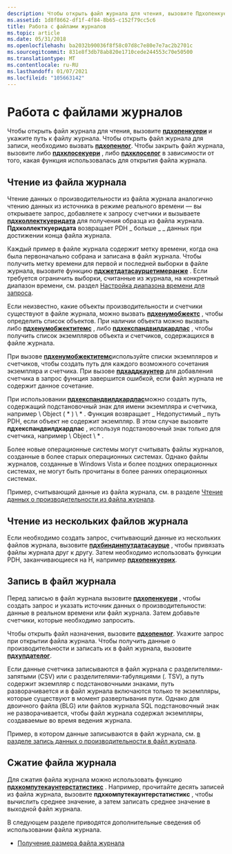 ```yaml
---
description: Чтобы открыть файл журнала для чтения, вызовите Пдхопенкуери и укажите путь к файлу журнала.
ms.assetid: 1d8f8662-df1f-4f84-8b65-c152f79cc5c6
title: Работа с файлами журналов
ms.topic: article
ms.date: 05/31/2018
ms.openlocfilehash: ba2032b90036f8f58c07d8c7e80e7e7ac2b2701c
ms.sourcegitcommit: 831e8f3db78ab820e1710cede244553c70e50500
ms.translationtype: MT
ms.contentlocale: ru-RU
ms.lasthandoff: 01/07/2021
ms.locfileid: "105663142"
---
```

# <a name="working-with-log-files"></a>Работа с файлами журналов

Чтобы открыть файл журнала для чтения, вызовите [**пдхопенкуери**](/windows/desktop/api/Pdh/nf-pdh-pdhopenquerya) и укажите путь к файлу журнала. Чтобы открыть файл журнала для записи, необходимо вызвать [**пдхопенлог**](/windows/desktop/api/Pdh/nf-pdh-pdhopenloga). Чтобы закрыть файл журнала, вызовите либо [**пдхклосекуери**](/windows/desktop/api/Pdh/nf-pdh-pdhclosequery) , либо [**пдхклоселог**](/windows/desktop/api/Pdh/nf-pdh-pdhcloselog) в зависимости от того, какая функция использовалась для открытия файла журнала.

## <a name="reading-from-a-log-file"></a>Чтение из файла журнала

Чтение данных о производительности из файла журнала аналогично чтению данных из источника в режиме реального времени — вы открываете запрос, добавляете к запросу счетчики и вызываете [**пдхколлекткуеридата**](/windows/desktop/api/Pdh/nf-pdh-pdhcollectquerydata) для получения образца из файла журнала. **Пдхколлекткуеридата** возвращает PDH \_ больше \_ \_ данных при достижении конца файла журнала.

Каждый пример в файле журнала содержит метку времени, когда она была первоначально собрана и записана в файл журнала. Чтобы получить метку времени для первой и последней выборки в файле журнала, вызовите функцию [**пдхжетдатасаурцетимеранже**](/windows/desktop/api/Pdh/nf-pdh-pdhgetdatasourcetimerangea) . Если требуется ограничить выборки, считанные из журнала, на конкретный диапазон времени, см. раздел [Настройка диапазона времени для запроса](setting-a-time-range-for-a-query.md).

Если неизвестно, какие объекты производительности и счетчики существуют в файле журнала, можно вызвать [**пдхенумобжектс**](/windows/desktop/api/Pdh/nf-pdh-pdhenumobjectsa) , чтобы определить список объектов. При наличии объекта можно вызвать либо [**пдхенумобжектитемс**](/windows/desktop/api/Pdh/nf-pdh-pdhenumobjectitemsa) , либо [**пдхекспандвилдкардпас**](/windows/desktop/api/Pdh/nf-pdh-pdhexpandwildcardpatha) , чтобы получить список экземпляров объекта и счетчиков, содержащихся в файле журнала.

При вызове [**пдхенумобжектитемс**](/windows/desktop/api/Pdh/nf-pdh-pdhenumobjectitemsa)используйте списки экземпляров и счетчиков, чтобы создать путь для каждого возможного сочетания экземпляра и счетчика. При вызове [**пдхаддкаунтер**](/windows/desktop/api/Pdh/nf-pdh-pdhaddcountera) для добавления счетчика в запрос функция завершится ошибкой, если файл журнала не содержит данное сочетание.

При использовании [**пдхекспандвилдкардпас**](/windows/desktop/api/Pdh/nf-pdh-pdhexpandwildcardpatha)можно создать путь, содержащий подстановочный знак для имени экземпляра и счетчика, например \\ Object ( \* ) \\ \* . Функция возвращает \_ Недопустимый \_ путь PDH, если объект не содержит экземпляр. В этом случае вызовите **пдхекспандвилдкардпас** , используя подстановочный знак только для счетчика, например \\ Object \\ \* .

Более новые операционные системы могут считывать файлы журналов, созданные в более старых операционных системах. Однако файлы журналов, созданные в Windows Vista и более поздних операционных системах, не могут быть прочитаны в более ранних операционных системах.

Пример, считывающий данные из файла журнала, см. в разделе [Чтение данных о производительности из файла журнала](reading-performance-data-from-a-log-file.md).

## <a name="reading-from-multiple-log-files"></a>Чтение из нескольких файлов журнала

Если необходимо создать запрос, считывающий данные из нескольких файлов журнала, вызовите [**пдхбиндинпутдатасаурце**](/windows/desktop/api/Pdh/nf-pdh-pdhbindinputdatasourcea) , чтобы привязать файлы журнала друг к другу. Затем необходимо использовать функции PDH, заканчивающиеся на H, например [**пдхопенкуерих**](/windows/desktop/api/Pdh/nf-pdh-pdhopenqueryh).

## <a name="writing-to-a-log-file"></a>Запись в файл журнала

Перед записью в файл журнала вызовите [**пдхопенкуери**](/windows/desktop/api/Pdh/nf-pdh-pdhopenquerya) , чтобы создать запрос и указать источник данных о производительности: данные в реальном времени или файл журнала. Затем добавьте счетчики, которые необходимо запросить.

Чтобы открыть файл назначения, вызовите [**пдхопенлог**](/windows/desktop/api/Pdh/nf-pdh-pdhopenloga). Укажите запрос при открытии файла журнала. Чтобы получить данные о производительности и записать их в файл журнала, вызовите [**пдхупдателог**](/windows/desktop/api/Pdh/nf-pdh-pdhupdateloga).

Если данные счетчика записываются в файл журнала с разделителями-запятыми (CSV) или с разделителями-табуляциями (. TSV), а путь содержит экземпляр с подстановочными знаками, путь разворачивается и в файл журнала включаются только те экземпляры, которые существуют в момент развертывания пути. Однако для двоичного файла (BLG) или файлов журнала SQL подстановочный знак не разворачивается, чтобы файл журнала содержал экземпляры, создаваемые во время ведения журнала.

Пример, в котором данные записываются в файл журнала, см. [в разделе запись данных о производительности в файл журнала](writing-performance-data-to-a-log-file.md).

## <a name="compressing-a-log-file"></a>Сжатие файла журнала

Для сжатия файла журнала можно использовать функцию [**пдхкомпутекаунтерстатистикс**](/windows/desktop/api/Pdh/nf-pdh-pdhcomputecounterstatistics) . Например, прочитайте десять записей из файла журнала, вызовите **пдхкомпутекаунтерстатистикс** , чтобы вычислить среднее значение, а затем записать среднее значение в выходной файл журнала.

В следующем разделе приводятся дополнительные сведения об использовании файла журнала.

-   [Получение размера файла журнала](getting-the-size-of-a-log-file.md)

 

 



